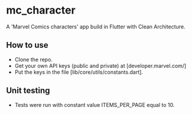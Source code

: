 # mc_character
A 'Marvel Comics characters' app build in Flutter with Clean Architecture.

## How to use

- Clone the repo.
- Get your own API keys (public and private) at [developer.marvel.com/]
- Put the keys in the file [lib/core/utils/constants.dart].

## Unit testing

- Tests were run with constant value ITEMS_PER_PAGE equal to 10.
